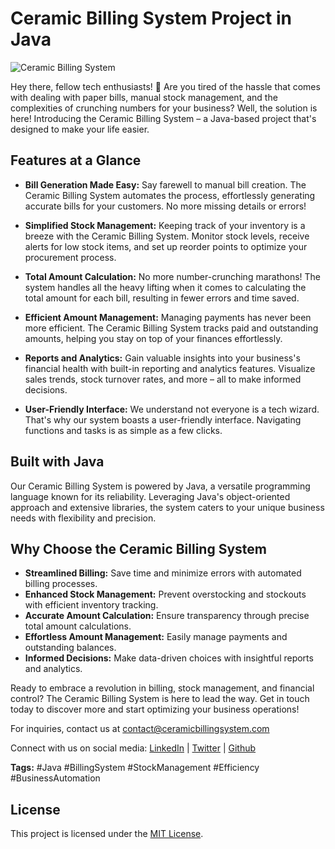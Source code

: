 # Ceramic Billing System Project in Java

![Ceramic Billing System](https://socialify.git.ci/thekrishpatel/Ceramic_billing_stystem/image?font=Bitter&language=1&name=1&owner=1&pattern=Solid&theme=Dark)

Hey there, fellow tech enthusiasts! 👋 Are you tired of the hassle that comes with dealing with paper bills, manual stock management, and the complexities of crunching numbers for your business? Well, the solution is here! Introducing the Ceramic Billing System – a Java-based project that's designed to make your life easier.

## Features at a Glance

- **Bill Generation Made Easy:** Say farewell to manual bill creation. The Ceramic Billing System automates the process, effortlessly generating accurate bills for your customers. No more missing details or errors!

- **Simplified Stock Management:** Keeping track of your inventory is a breeze with the Ceramic Billing System. Monitor stock levels, receive alerts for low stock items, and set up reorder points to optimize your procurement process.

- **Total Amount Calculation:** No more number-crunching marathons! The system handles all the heavy lifting when it comes to calculating the total amount for each bill, resulting in fewer errors and time saved.

- **Efficient Amount Management:** Managing payments has never been more efficient. The Ceramic Billing System tracks paid and outstanding amounts, helping you stay on top of your finances effortlessly.

- **Reports and Analytics:** Gain valuable insights into your business's financial health with built-in reporting and analytics features. Visualize sales trends, stock turnover rates, and more – all to make informed decisions.

- **User-Friendly Interface:** We understand not everyone is a tech wizard. That's why our system boasts a user-friendly interface. Navigating functions and tasks is as simple as a few clicks.

## Built with Java

Our Ceramic Billing System is powered by Java, a versatile programming language known for its reliability. Leveraging Java's object-oriented approach and extensive libraries, the system caters to your unique business needs with flexibility and precision.

## Why Choose the Ceramic Billing System

- **Streamlined Billing:** Save time and minimize errors with automated billing processes.
- **Enhanced Stock Management:** Prevent overstocking and stockouts with efficient inventory tracking.
- **Accurate Amount Calculation:** Ensure transparency through precise total amount calculations.
- **Effortless Amount Management:** Easily manage payments and outstanding balances.
- **Informed Decisions:** Make data-driven choices with insightful reports and analytics.

Ready to embrace a revolution in billing, stock management, and financial control? The Ceramic Billing System is here to lead the way. Get in touch today to discover more and start optimizing your business operations!

For inquiries, contact us at contact@ceramicbillingsystem.com

Connect with us on social media: [LinkedIn](https://www.linkedin.com/in/thekrishpatel/) | [Twitter](https://twitter.com/thekrishpatel1) | [Github](https://github.com/thekrishpatel)

**Tags:** #Java #BillingSystem #StockManagement #Efficiency #BusinessAutomation

## License

This project is licensed under the [MIT License](LICENSE).

